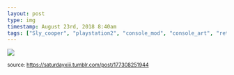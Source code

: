 ```yaml
---
layout: post
type: img
timestamp: August 23rd, 2018 8:40am
tags: ["Sly_cooper", "playstation2", "console_mod", "console_art", "retro_games", "art"]
---
```

<img src="https://saturdayxiii.github.io/media/177308251944.jpg"/>
  
<small>source: https://saturdayxiii.tumblr.com/post/177308251944</small>